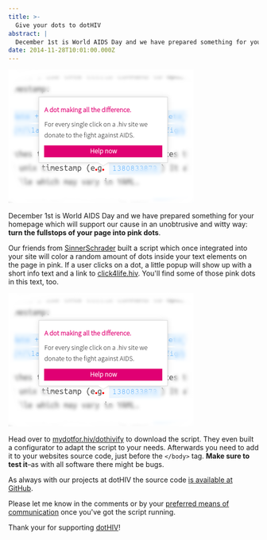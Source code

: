 ```yaml
---
title: >-
  Give your dots to dotHIV
abstract: |
  December 1st is World AIDS Day and we have prepared something for your homepage which will support our cause in an unobtrusive and witty way: turn the fullstops of your page into pink dots.
date: 2014-11-28T10:01:00.000Z
---
```


![dotHIVify popup](../media/give-your-dots-to-dotHIV/hero.png)

December 1st is World AIDS Day and we have prepared something for your homepage
which will support our cause in an unobtrusive and witty way: **turn the
fullstops of your page into pink dots**.

Our friends from [SinnerSchrader](http://sinnerschrader.hiv/) built a script
which once integrated into your site will color a random amount of dots inside
your text elements on the page in pink. If a user clicks on a dot, a little
popup will show up with a short info text and a link to
[click4life.hiv](http://click4life.hiv/). You'll find some of those pink dots in
this text, too.

![dotHIVify popup](../media/give-your-dots-to-dotHIV/dothivify.png)

Head over to [mydotfor.hiv/dothivify](http://mydotfor.hiv/dothivify/) to
download the script. They even built a configurator to adapt the script to your
needs. Afterwards you need to add it to your websites source code, just before
the `</body>` tag. **Make sure to test it**–as with all software there might be
bugs.

As always with our projects at dotHIV the source code
[is available at GitHub](https://github.com/dothiv/dothivify).

Please let me know in the comments or by your
[preferred means of communication](https://coderbyheart.com/) once you've got
the script running.

Thank your for supporting [dotHIV](http://click4life.hiv/)!
